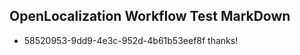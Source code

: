## OpenLocalization Workflow Test MarkDown
* 58520953-9dd9-4e3c-952d-4b61b53eef8f 
thanks!<!--HONumber=Jul16_HO2-->